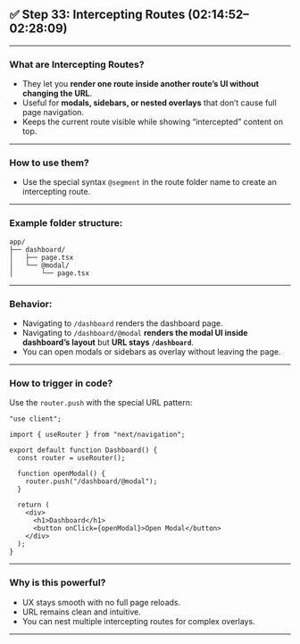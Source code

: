 
## ✅ Step 33: Intercepting Routes (02:14:52–02:28:09)

---

### What are Intercepting Routes?

* They let you **render one route inside another route’s UI without changing the URL**.
* Useful for **modals, sidebars, or nested overlays** that don’t cause full page navigation.
* Keeps the current route visible while showing “intercepted” content on top.

---

### How to use them?

* Use the special syntax `@segment` in the route folder name to create an intercepting route.

---

### Example folder structure:

```
app/
├── dashboard/
│   ├── page.tsx
│   └── @modal/
│       └── page.tsx
```

---

### Behavior:

* Navigating to `/dashboard` renders the dashboard page.
* Navigating to `/dashboard/@modal` **renders the modal UI inside dashboard’s layout** but **URL stays `/dashboard`**.
* You can open modals or sidebars as overlay without leaving the page.

---

### How to trigger in code?

Use the `router.push` with the special URL pattern:

```tsx
"use client";

import { useRouter } from "next/navigation";

export default function Dashboard() {
  const router = useRouter();

  function openModal() {
    router.push("/dashboard/@modal");
  }

  return (
    <div>
      <h1>Dashboard</h1>
      <button onClick={openModal}>Open Modal</button>
    </div>
  );
}
```

---

### Why is this powerful?

* UX stays smooth with no full page reloads.
* URL remains clean and intuitive.
* You can nest multiple intercepting routes for complex overlays.

---

